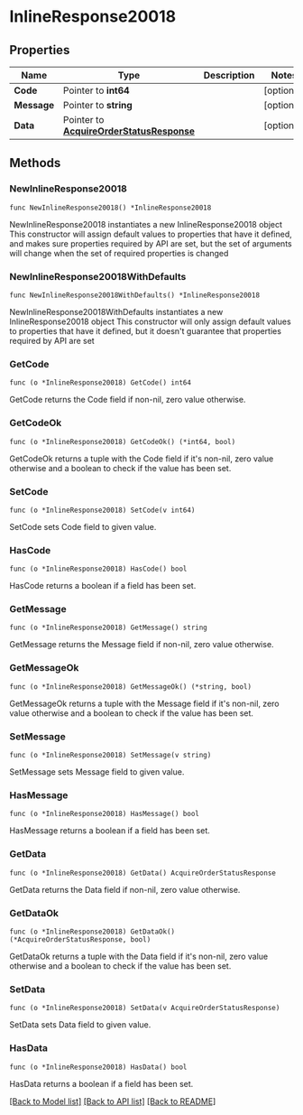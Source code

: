 # InlineResponse20018

## Properties

Name | Type | Description | Notes
------------ | ------------- | ------------- | -------------
**Code** | Pointer to **int64** |  | [optional] 
**Message** | Pointer to **string** |  | [optional] 
**Data** | Pointer to [**AcquireOrderStatusResponse**](AcquireOrderStatusResponse.md) |  | [optional] 

## Methods

### NewInlineResponse20018

`func NewInlineResponse20018() *InlineResponse20018`

NewInlineResponse20018 instantiates a new InlineResponse20018 object
This constructor will assign default values to properties that have it defined,
and makes sure properties required by API are set, but the set of arguments
will change when the set of required properties is changed

### NewInlineResponse20018WithDefaults

`func NewInlineResponse20018WithDefaults() *InlineResponse20018`

NewInlineResponse20018WithDefaults instantiates a new InlineResponse20018 object
This constructor will only assign default values to properties that have it defined,
but it doesn't guarantee that properties required by API are set

### GetCode

`func (o *InlineResponse20018) GetCode() int64`

GetCode returns the Code field if non-nil, zero value otherwise.

### GetCodeOk

`func (o *InlineResponse20018) GetCodeOk() (*int64, bool)`

GetCodeOk returns a tuple with the Code field if it's non-nil, zero value otherwise
and a boolean to check if the value has been set.

### SetCode

`func (o *InlineResponse20018) SetCode(v int64)`

SetCode sets Code field to given value.

### HasCode

`func (o *InlineResponse20018) HasCode() bool`

HasCode returns a boolean if a field has been set.

### GetMessage

`func (o *InlineResponse20018) GetMessage() string`

GetMessage returns the Message field if non-nil, zero value otherwise.

### GetMessageOk

`func (o *InlineResponse20018) GetMessageOk() (*string, bool)`

GetMessageOk returns a tuple with the Message field if it's non-nil, zero value otherwise
and a boolean to check if the value has been set.

### SetMessage

`func (o *InlineResponse20018) SetMessage(v string)`

SetMessage sets Message field to given value.

### HasMessage

`func (o *InlineResponse20018) HasMessage() bool`

HasMessage returns a boolean if a field has been set.

### GetData

`func (o *InlineResponse20018) GetData() AcquireOrderStatusResponse`

GetData returns the Data field if non-nil, zero value otherwise.

### GetDataOk

`func (o *InlineResponse20018) GetDataOk() (*AcquireOrderStatusResponse, bool)`

GetDataOk returns a tuple with the Data field if it's non-nil, zero value otherwise
and a boolean to check if the value has been set.

### SetData

`func (o *InlineResponse20018) SetData(v AcquireOrderStatusResponse)`

SetData sets Data field to given value.

### HasData

`func (o *InlineResponse20018) HasData() bool`

HasData returns a boolean if a field has been set.


[[Back to Model list]](../README.md#documentation-for-models) [[Back to API list]](../README.md#documentation-for-api-endpoints) [[Back to README]](../README.md)


